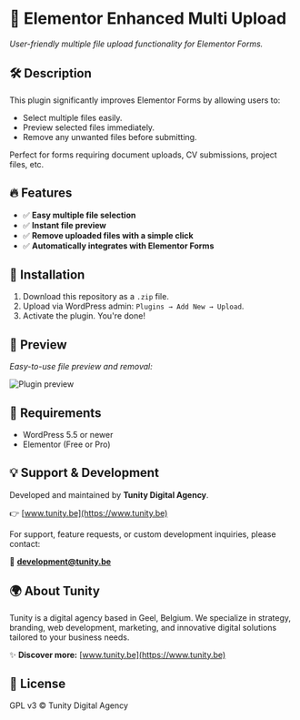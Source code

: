 # 🚀 Elementor Enhanced Multi Upload

*User-friendly multiple file upload functionality for Elementor Forms.*

## 🛠️ Description
This plugin significantly improves Elementor Forms by allowing users to:
- Select multiple files easily.
- Preview selected files immediately.
- Remove any unwanted files before submitting.

Perfect for forms requiring document uploads, CV submissions, project files, etc.

## 🔥 Features
- ✅ **Easy multiple file selection**
- ✅ **Instant file preview**
- ✅ **Remove uploaded files with a simple click**
- ✅ **Automatically integrates with Elementor Forms**

## 🌟 Installation
1. Download this repository as a `.zip` file.
2. Upload via WordPress admin: `Plugins → Add New → Upload`.
3. Activate the plugin. You're done!

## 📸 Preview
*Easy-to-use file preview and removal:*

![Plugin preview](link-naar-screenshot-hier.png)

## 🚧 Requirements
- WordPress 5.5 or newer
- Elementor (Free or Pro)

## 💡 Support & Development
Developed and maintained by **Tunity Digital Agency**.

👉 [www.tunity.be](https://www.tunity.be)

For support, feature requests, or custom development inquiries, please contact:

📧 **[development@tunity.be](mailto:development@tunity.be)**

## 🌍 About Tunity
Tunity is a digital agency based in Geel, Belgium. We specialize in strategy, branding, web development, marketing, and innovative digital solutions tailored to your business needs.

✨ **Discover more:** [www.tunity.be](https://www.tunity.be)

## 📜 License
GPL v3 © Tunity Digital Agency
